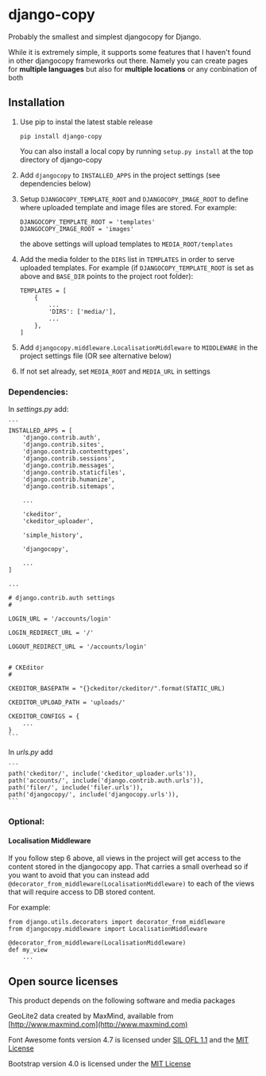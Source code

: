 # django-copy

Probably the smallest and simplest djangocopy for Django.

While it is extremely simple, it supports some features that I haven't found in other djangocopy frameworks out there. Namely you can create pages for **multiple languages** but also for **multiple locations** or any conbination of both


## Installation

1. Use pip to instal the latest stable release

    ```
    pip install django-copy
    ```

    You can also install a local copy by running `setup.py install` at the top directory of django-copy


2. Add `djangocopy` to `INSTALLED_APPS` in the project settings (see dependencies below)

3. Setup `DJANGOCOPY_TEMPLATE_ROOT` and `DJANGOCOPY_IMAGE_ROOT` to define where uploaded template and image files are stored. For example:

    ```
    DJANGOCOPY_TEMPLATE_ROOT = 'templates'
    DJANGOCOPY_IMAGE_ROOT = 'images'
    ```

    the above settings will upload templates to `MEDIA_ROOT/templates`

4. Add the  media folder to the `DIRS` list in `TEMPLATES` in order to serve uploaded templates. For example (if `DJANGOCOPY_TEMPLATE_ROOT` is set as above and `BASE_DIR` points to the project root folder):

    ```
    TEMPLATES = [
        {
            ...
            'DIRS': ['media/'],
            ...
        },
    ]
    ````

5. Add `djangocopy.middleware.LocalisationMiddleware` to `MIDDLEWARE` in the project settings file (OR see alternative below)

6. If not set already, set `MEDIA_ROOT` and `MEDIA_URL` in settings


### Dependencies:

In _settings.py_ add:

    ```
    INSTALLED_APPS = [
        'django.contrib.auth',
        'django.contrib.sites',
        'django.contrib.contenttypes',
        'django.contrib.sessions',
        'django.contrib.messages',
        'django.contrib.staticfiles',
        'django.contrib.humanize',
        'django.contrib.sitemaps',

        ...

        'ckeditor',
        'ckeditor_uploader',

        'simple_history',

        'djangocopy',

        ...
    ]

    ...

    # django.contrib.auth settings
    #

    LOGIN_URL = '/accounts/login'
    
    LOGIN_REDIRECT_URL = '/'
    
    LOGOUT_REDIRECT_URL = '/accounts/login'


    # CKEditor
    #

    CKEDITOR_BASEPATH = "{}ckeditor/ckeditor/".format(STATIC_URL)
    
    CKEDITOR_UPLOAD_PATH = 'uploads/'

    CKEDITOR_CONFIGS = {
        ...
    }
    ```

In _urls.py_ add

    ```
    path('ckeditor/', include('ckeditor_uploader.urls')),
    path('accounts/', include('django.contrib.auth.urls')),
    path('filer/', include('filer.urls')),
    path('djangocopy/', include('djangocopy.urls')),
    ```




### Optional:

#### Localisation Middleware
If you follow step 6 above, all views in the project will get access to the content stored in the djangocopy app. That carries a small overhead so if you want to avoid that you can instead add `@decorator_from_middleware(LocalisationMiddleware)` to each of the views that will require access to DB stored content.

For example:

```
from django.utils.decorators import decorator_from_middleware
from djangocopy.middleware import LocalisationMiddleware

@decorator_from_middleware(LocalisationMiddleware)
def my_view
    ...
```


## Open source licenses

This product depends on the following software and media packages

GeoLite2 data created by MaxMind, available from [http://www.maxmind.com](http://www.maxmind.com)

Font Awesome fonts version 4.7 is licensed under [SIL OFL 1.1](http://scripts.sil.org/OFL) and the [MIT License](http://opensource.org/licenses/mit-license.html)

Bootstrap version 4.0 is licensed under the [MIT License](http://opensource.org/licenses/mit-license.html)
